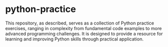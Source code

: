 # python-practice
This repository, as described, serves as a collection of Python practice exercises, ranging in complexity from fundamental code examples to more advanced programming challenges. It is designed to provide a resource for learning and improving Python skills through practical application.
